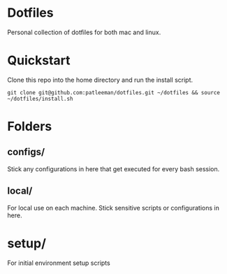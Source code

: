 # Dotfiles

Personal collection of dotfiles for both mac and linux.

# Quickstart

Clone this repo into the home directory and run the install script.

```
git clone git@github.com:patleeman/dotfiles.git ~/dotfiles && source ~/dotfiles/install.sh
```

# Folders

## configs/

Stick any configurations in here that get executed for every bash session.

## local/

For local use on each machine. Stick sensitive scripts or configurations in here.

# setup/

For initial environment setup scripts
